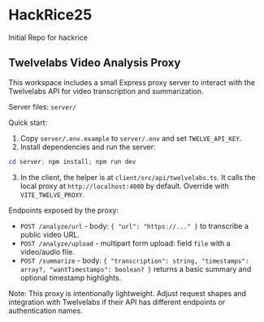 # HackRice25
Initial Repo for hackrice

## Twelvelabs Video Analysis Proxy

This workspace includes a small Express proxy server to interact with the Twelvelabs API for video transcription and summarization.

Server files: `server/`

Quick start:

1. Copy `server/.env.example` to `server/.env` and set `TWELVE_API_KEY`.
2. Install dependencies and run the server:

```powershell
cd server; npm install; npm run dev
```

3. In the client, the helper is at `client/src/api/twelvelabs.ts`. It calls the local proxy at `http://localhost:4000` by default. Override with `VITE_TWELVE_PROXY`.

Endpoints exposed by the proxy:
- `POST /analyze/url` - body: `{ "url": "https://..." }` to transcribe a public video URL.
- `POST /analyze/upload` - multipart form upload: field `file` with a video/audio file.
- `POST /summarize` - body: `{ "transcription": string, "timestamps": array?, "wantTimestamps": boolean? }` returns a basic summary and optional timestamp highlights.

Note: This proxy is intentionally lightweight. Adjust request shapes and integration with Twelvelabs if their API has different endpoints or authentication names.

